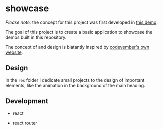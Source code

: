 # showcase

_Please note:_ the concept for this project was first developed in [this demo](https://codepen.io/borntofrappe/full/NELLxG/).

The goal of this project is to create a basic application to showcase the demos built in this repository.

The concept of and design is blatantly inspired by [codevember's own website](http://codevember.xyz/).

## Design

In the `res` folder I dedicate small projects to the design of important elements, like the animation in the background of the main heading.

## Development

- react

- react router
